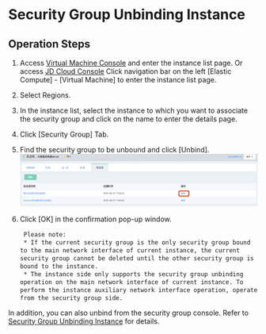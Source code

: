 # Security Group Unbinding Instance

## Operation Steps
1. Access [Virtual Machine Console](https://cns-console.jdcloud.com/host/compute/list) and enter the instance list page. Or access [JD Cloud Console](https://console.jdcloud.com) Click navigation bar on the left [Elastic Compute] - [Virtual Machine] to enter the instance list page.
2. Select Regions.
3. In the instance list, select the instance to which you want to associate the security group and click on the name to enter the details page.
4. Click [Security Group] Tab.
5. Find the security group to be unbound and click [Unbind].
	![](../../../../../image/vm/Operation-Guide-SG-unbind1.png)
6. Click [OK] in the confirmation pop-up window.

		Please note:
		* If the current security group is the only security group bound to the main network interface of current instance, the current security group cannot be deleted until the other security group is bound to the instance.
		* The instance side only supports the security group unbinding operation on the main network interface of current instance. To perform the instance auxiliary network interface operation, operate from the security group side.



In addition, you can also unbind from the security group console. Refer to [Security Group Unbinding Instance](../../../../Networking/Virtual-Private-Cloud/Operation-Guide/Security-Group-Configuration.md) for details.